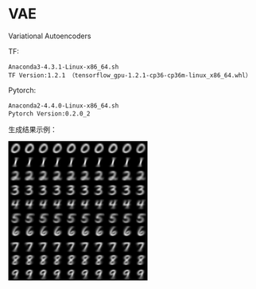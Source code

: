 # VAE
Variational Autoencoders

TF:

    Anaconda3-4.3.1-Linux-x86_64.sh
    TF Version:1.2.1 （tensorflow_gpu-1.2.1-cp36-cp36m-linux_x86_64.whl）

Pytorch:

    Anaconda2-4.4.0-Linux-x86_64.sh
    Pytorch Version:0.2.0_2


生成结果示例：

![](https://github.com/Joluo/VAE/blob/master/res.png)
